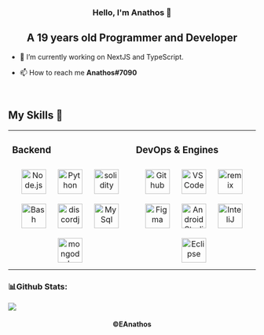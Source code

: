 <h3 align="center"> Hello, I'm Anathos 👋</h3>
<h2 align="center"> A 19 years old Programmer and Developer</h2>

</p>

- 🔭 I’m currently working on NextJS and TypeScript.<br>

- 📫 How to reach me **Anathos#7090**

<br/> 

## My Skills 💢
<table><tr><td valign="top" width="50%">

<!--
### Frontend  
<div align="center">  
  <a href="https://en.wikipedia.org/wiki/HTML5" target="_blank"><img style="margin: 10px" src="https://skillicons.dev/icons?i=html" alt="HTML5" height="50" /></a> 
  <a href="https://www.w3schools.com/css/" target="_blank"><img style="margin: 10px" src="https://skillicons.dev/icons?i=css" alt="CSS3" height="50" /></a>
  <a href="https://www.javascript.com/" target="_blank"><img style="margin: 10px" src="https://skillicons.dev/icons?i=js" alt="JavaScript" height="50" /></a>
</div>

</td><td valign="top" width="33%">
-->

### Backend  
<div align="center">
  <a href="https://nodejs.org/" target="_blank"><img style="margin: 10px" src="https://skillicons.dev/icons?i=nodejs" alt="Node.js" height="50" /></a>
  <a href="https://www.python.org/" target="_blank"><img style="margin: 10px" src="https://skillicons.dev/icons?i=python" alt="Python" height="50" /></a>
  <a href="https://docs.soliditylang.org" target="_blank"><img style="margin: 10px" src="https://skillicons.dev/icons?i=solidity" alt="solidity" height="50" /></a>
  <a href="https://www.java.com/" target="_blank"><img style="margin: 10px" src="https://skillicons.dev/icons?i=java" alt="Bash" height="50" /></a>
  <a href="https://www.discord.js.org/" target="_blank"><img style="margin: 10px" src="https://skillicons.dev/icons?i=bots" alt="discordjs" height="50" /></a>
  <a href="https://www.mysql.com" target="_blank"><img style="margin: 10px" src="https://skillicons.dev/icons?i=mysql" alt="MySql" height="50" /></a>
<a href="https://www.mongodb.com" target="_blank"><img style="margin: 10px" src="https://skillicons.dev/icons?i=mongodb" alt="mongodb" height="50" /></a>
</div>

</td><td valign="top" width="50%">
  
### DevOps & Engines  
<div align="center">  
  <a href="https://github.com/" target="_blank"><img style="margin: 10px" src="https://skillicons.dev/icons?i=github" alt="Github" height="50" /></a>
  <a href="https://code.visualstudio.com/" target="_blank"><img style="margin: 10px" src="https://skillicons.dev/icons?i=vscode" alt="VSCode" height="50" /></a>
  <!--<a href="https://www.linux.org/" target="_blank"><img style="margin: 10px" src="https://skillicons.dev/icons?i=linux" alt="Linux" height="50" /></a>-->
  <a href="http://remix.run/" target="_blank"><img style="margin: 10px" src="https://skillicons.dev/icons?i=remix" alt="remix" height="50" /></a>
  <a href="https://www.figma.com" target="_blank"><img style="margin: 10px" src="https://skillicons.dev/icons?i=figma" alt="Figma" height="50" /></a>
  <a href="https://developer.android.com" target="_blank"><img style="margin: 10px" src="https://skillicons.dev/icons?i=androidstudio" alt="Android Studio" height="50" /></a>
  <a href="https://www.jetbrains.com/idea/" target="_blank"><img style="margin: 10px" src="https://skillicons.dev/icons?i=idea" alt="InteliJ" height="50" /></a>
<a href="https://www.eclipse.org" target="_blank"><img style="margin: 10px" src="https://skillicons.dev/icons?i=eclipse" alt="Eclipse" height="50" /></a>
</div>
  
</td></tr></table> 

### 📊Github Stats:
<img align="center" src="https://github-readme-stats.vercel.app/api?username=EAnathos&show_icons=true&theme=dracula"/>

<h4 align="center">
  <a>©EAnathos</a>
</h4>
